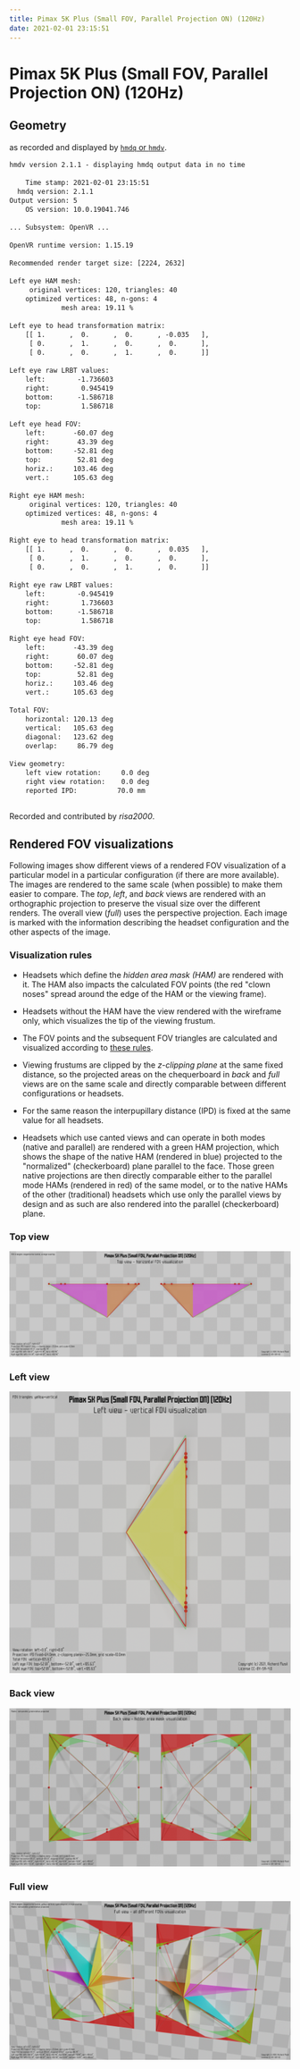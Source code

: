 ```yaml
---
title: Pimax 5K Plus (Small FOV, Parallel Projection ON) (120Hz)
date: 2021-02-01 23:15:51
---
```

# Pimax 5K Plus (Small FOV, Parallel Projection ON) (120Hz)

## Geometry

as recorded and displayed by [`hmdq` or `hmdv`](https://github.com/risa2000/hmdq).
```
hmdv version 2.1.1 - displaying hmdq output data in no time

    Time stamp: 2021-02-01 23:15:51
  hmdq version: 2.1.1
Output version: 5
    OS version: 10.0.19041.746

... Subsystem: OpenVR ...

OpenVR runtime version: 1.15.19

Recommended render target size: [2224, 2632]

Left eye HAM mesh:
     original vertices: 120, triangles: 40
    optimized vertices: 48, n-gons: 4
             mesh area: 19.11 %

Left eye to head transformation matrix:
    [[ 1.      ,  0.      ,  0.      , -0.035   ],
     [ 0.      ,  1.      ,  0.      ,  0.      ],
     [ 0.      ,  0.      ,  1.      ,  0.      ]]

Left eye raw LRBT values:
    left:        -1.736603
    right:        0.945419
    bottom:      -1.586718
    top:          1.586718

Left eye head FOV:
    left:       -60.07 deg
    right:       43.39 deg
    bottom:     -52.81 deg
    top:         52.81 deg
    horiz.:     103.46 deg
    vert.:      105.63 deg

Right eye HAM mesh:
     original vertices: 120, triangles: 40
    optimized vertices: 48, n-gons: 4
             mesh area: 19.11 %

Right eye to head transformation matrix:
    [[ 1.      ,  0.      ,  0.      ,  0.035   ],
     [ 0.      ,  1.      ,  0.      ,  0.      ],
     [ 0.      ,  0.      ,  1.      ,  0.      ]]

Right eye raw LRBT values:
    left:        -0.945419
    right:        1.736603
    bottom:      -1.586718
    top:          1.586718

Right eye head FOV:
    left:       -43.39 deg
    right:       60.07 deg
    bottom:     -52.81 deg
    top:         52.81 deg
    horiz.:     103.46 deg
    vert.:      105.63 deg

Total FOV:
    horizontal: 120.13 deg
    vertical:   105.63 deg
    diagonal:   123.62 deg
    overlap:     86.79 deg

View geometry:
    left view rotation:     0.0 deg
    right view rotation:    0.0 deg
    reported IPD:          70.0 mm


```
Recorded and contributed by _risa2000_.

## Rendered FOV visualizations

Following images show different views of a rendered FOV visualization of a
particular model in a particular configuration (if there are more available).
The images are rendered to the same scale (when possible) to make them easier
to compare. The _top_, _left_, and _back_ views are rendered with an
orthographic projection to preserve the visual size over the different renders.
The overall view (_full_) uses the perspective projection. Each image is marked
with the information describing the headset configuration and the other aspects
of the image.

### Visualization rules

* Headsets which define the _hidden area mask (HAM)_ are rendered with it. The
  HAM also impacts the calculated FOV points (the red "clown noses" spread
  around the edge of the HAM or the viewing frame).

* Headsets without the HAM have the view rendered with the wireframe only, which
  visualizes the tip of the viewing frustum.

* The FOV points and the subsequent FOV triangles are calculated and visualized
  according to [these
  rules](https://risa2000.github.io/vrdocs/docs/hmd_fov_calculation).

* Viewing frustums are clipped by the _z-clipping plane_ at the same fixed
  distance, so the projected areas on the chequerboard in _back_ and _full_
  views are on the same scale and directly comparable between different
  configurations or headsets.

* For the same reason the interpupillary distance (IPD) is fixed at the same
  value for all headsets.

* Headsets which use canted views and can operate in both modes (native and
  parallel) are rendered with a green HAM projection, which shows the shape of
  the native HAM (rendered in blue) projected to the "normalized"
  (checkerboard) plane parallel to the face. Those green native projections are
  then directly comparable either to the parallel mode HAMs (rendered in red)
  of the same model, or to the native HAMs of the other (traditional) headsets
  which use only the parallel views by design and as such are also rendered
  into the parallel (checkerboard) plane.

### Top view
[![Pimax 5K Plus (Small FOV, Parallel Projection ON) (120Hz) - top view](../images/Pimax5KPlus_Small_PP_120Hz_top.dmx.png)](../images/Pimax5KPlus_Small_PP_120Hz_top.dmx.png)

### Left view
[![Pimax 5K Plus (Small FOV, Parallel Projection ON) (120Hz) - left view](../images/Pimax5KPlus_Small_PP_120Hz_left.dmx.png)](../images/Pimax5KPlus_Small_PP_120Hz_left.dmx.png)

### Back view
[![Pimax 5K Plus (Small FOV, Parallel Projection ON) (120Hz) - back view](../images/Pimax5KPlus_Small_PP_120Hz_back.dmx.png)](../images/Pimax5KPlus_Small_PP_120Hz_back.dmx.png)

### Full view
[![Pimax 5K Plus (Small FOV, Parallel Projection ON) (120Hz) - full view](../images/Pimax5KPlus_Small_PP_120Hz_over.dmx.png)](../images/Pimax5KPlus_Small_PP_120Hz_over.dmx.png)

